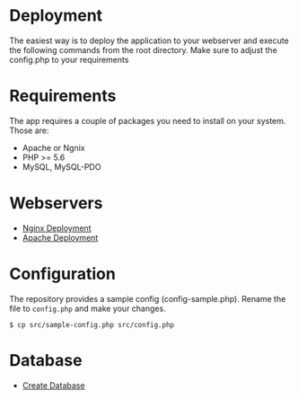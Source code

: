 # Deployment

The easiest way is to deploy the application to your webserver and execute the following commands from the root directory. 
Make sure to adjust the config.php to your requirements

# Requirements
The app requires a couple of packages you need to install on your system. Those are:
- Apache or Ngnix
- PHP >= 5.6
- MySQL, MySQL-PDO

# Webservers
- [Nginx Deployment](Deployment-Nginx.md)
- [Apache Deployment](Deployment-Apache.md)

# Configuration
The repository provides a sample config (config-sample.php). 
Rename the file to `config.php` and make your changes.

````
$ cp src/sample-config.php src/config.php
````

# Database
- [Create Database](Deploxment-Database.md)